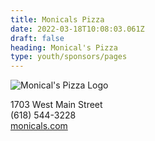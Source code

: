 ```yaml
---
title: Monicals Pizza
date: 2022-03-18T10:08:03.061Z
draft: false
heading: Monical's Pizza
type: youth/sponsors/pages
---
```

![Monical's Pizza Logo](https://res.cloudinary.com/robinson-soccer/image/upload/v1647439895/Youth/Sponsors/monicals_pizza_tufhh5.png)

1703 West Main Street\
(618) 544-3228\
[monicals.com](http://www.monicals.com/locations/monicals-pizza-of-robinson/)